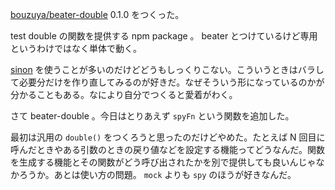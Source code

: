 [bouzuya/beater-double][] 0.1.0 をつくった。

test double の関数を提供する npm package 。 beater とつけているけど専用というわけではなく単体で動く。

[sinon][npm:sinon] を使うことが多いのだけどどうもしっくりこない。こういうときはバラして必要分だけを作り直してみるのが好きだ。なぜそういう形になっているのかが分かることもある。なにより自分でつくると愛着がわく。

さて beater-double 。今日はとりあえず `spyFn` という関数を追加した。

最初は汎用の `double()` をつくろうと思ったのだけどやめた。たとえば N 回目に呼んだときやある引数のときの戻り値などを設定する機能ってどうなんだ。関数を生成する機能とその関数がどう呼び出されたかを別で提供しても良いんじゃなかろうか。あとは使い方の問題。 `mock` よりも `spy` のほうが好きなんだ。

[bouzuya/beater-double]: https://github.com/bouzuya/beater-double
[npm:sinon]: https://www.npmjs.com/package/sinon
